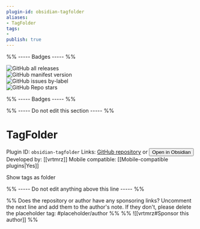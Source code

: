 ```yaml
---
plugin-id: obsidian-tagfolder
aliases:
- TagFolder
tags: 
- 
publish: true
---
```


%% ----- Badges ----- %%

![GitHub all releases](https://img.shields.io/github/downloads/vrtmrz/obsidian-tagfolder/total?color=573E7A&logo=github&style=for-the-badge)   
![GitHub manifest version](https://img.shields.io/github/manifest-json/v/vrtmrz/obsidian-tagfolder?color=573E7A&logo=github&style=for-the-badge)   
![GitHub issues by-label](https://img.shields.io/github/issues/vrtmrz/obsidian-tagfolder/help%20wanted?color=573E7A&logo=github&style=for-the-badge)   
![GitHub Repo stars](https://img.shields.io/github/stars/vrtmrz/obsidian-tagfolder?color=573E7A&logo=github&style=for-the-badge)

%% ----- Badges ----- %%

%% ----- Do not edit this section ----- %%

# TagFolder

Plugin ID: `obsidian-tagfolder`
Links: [GitHub repository](https://github.com/vrtmrz/obsidian-tagfolder) or [<button id=HH>Open in Obsidian</button>](obsidian://goto-plugin?id=obsidian-tagfolder)
Developed by: [[vrtmrz]]
Mobile compatible: [[Mobile-compatible plugins|Yes]]

Show tags as folder

%% ----- Do not edit anything above this line ----- %% 

%% Does the repository or author have any sponsoring links? Uncomment the next line and add them to the author's note. If they don't, please delete the placeholder tag: #placeholder/author %%
%% ![[vrtmrz#Sponsor this author]] %%
